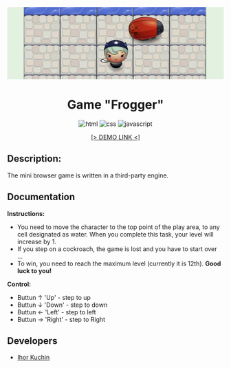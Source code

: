 <div align="center">
  <img src="readme-title.png" alt="Frogger">
</div>

<h1 align="center">
  Game "Frogger"
</h1>

<p align="center">
  <img src="https://img.shields.io/badge/-html-red" alt="html">
  <img src="https://img.shields.io/badge/-css-blue" alt="css">
  <img src="https://img.shields.io/badge/-javascript-yellow" alt="javascript">
</p>

<p align="center">
  <a href="https://ik-web.github.io/game-frogger/">
    [> DEMO LINK <]
  </a> 
</p>

## Description:

The mini browser game is written in a third-party engine.

## Documentation

**Instructions:**
- You need to move the character to the top point of the play area, to any cell designated as water. When you complete this task, your level will increase by 1.
- If you step on a cockroach, the game is lost and you have to start over ...
- To win, you need to reach the maximum level (currently it is 12th).
**Good luck to you!**

**Control:**
- Buttun ↑ 'Up'    - step to up
- Buttun ↓ 'Down'  - step to down
- Buttun ← 'Left'  - step to left
- Buttun → 'Right' - step to Right

## Developers

- [Ihor Kuchin](https://github.com/ik-web)
